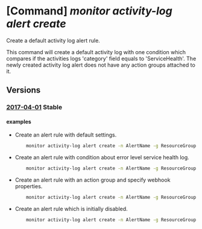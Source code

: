 # [Command] _monitor activity-log alert create_

Create a default activity log alert rule.

This command will create a default activity log with one condition which compares if the activities logs 'category' field equals to 'ServiceHealth'. The newly created activity log alert does not have any action groups attached to it.

## Versions

### [2017-04-01](/Resources/mgmt-plane/L3N1YnNjcmlwdGlvbnMve30vcmVzb3VyY2Vncm91cHMve30vcHJvdmlkZXJzL21pY3Jvc29mdC5pbnNpZ2h0cy9hY3Rpdml0eWxvZ2FsZXJ0cy97fQ==/2017-04-01.xml) **Stable**

<!-- mgmt-plane /subscriptions/{}/resourcegroups/{}/providers/microsoft.insights/activitylogalerts/{} 2017-04-01 -->

#### examples

- Create an alert rule with default settings.
    ```bash
        monitor activity-log alert create -n AlertName -g ResourceGroup
    ```

- Create an alert rule with condition about error level service health log.
    ```bash
        monitor activity-log alert create -n AlertName -g ResourceGroup \ --condition category=ServiceHealth and level=Error
    ```

- Create an alert rule with an action group and specify webhook properties.
    ```bash
        monitor activity-log alert create -n AlertName -g ResourceGroup \ -a /subscriptions/{SubID}/resourceGroups/{ResourceGroup}/providers/microsoft.insights/acti onGroups/{ActionGroup} \ -w usage=test owner=jane
    ```

- Create an alert rule which is initially disabled.
    ```bash
        monitor activity-log alert create -n AlertName -g ResourceGroup --disable
    ```
